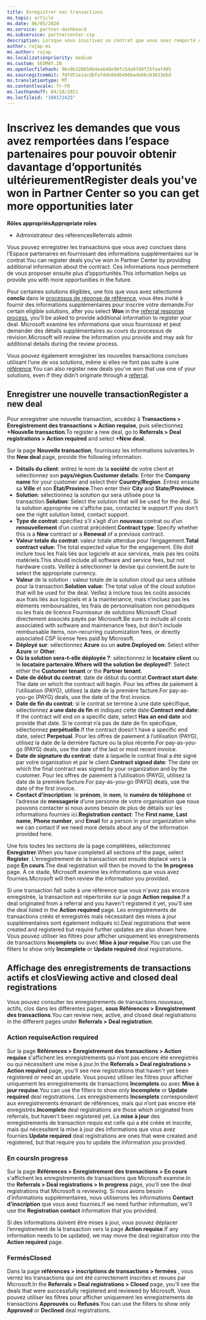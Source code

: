 ```yaml
---
title: Enregistrer vos transactions
ms.topic: article
ms.date: 06/05/2020
ms.service: partner-dashboard
ms.subservice: partnercenter-csp
description: Lorsque vous inscrivez un contrat que vous avez remporté dans l’espace partenaires, Microsoft vous offre plus d’opportunités à l’avenir.
author: rajap-ms
ms.author: rajap
ms.localizationpriority: medium
ms.custom: SEOMAY.20
ms.openlocfilehash: 96c0b320850b4ee648e98fc5da97d9f25faaf405
ms.sourcegitcommit: f8fd51e1acdbfafdde86d6490bade66c63033ebd
ms.translationtype: MT
ms.contentlocale: fr-FR
ms.lasthandoff: 04/28/2021
ms.locfileid: "108172425"
---
```

# <a name="register-deals-youve-won-in-partner-center-so-you-can-get-more-opportunities-later"></a><span data-ttu-id="be412-103">Inscrivez les demandes que vous avez remportées dans l’espace partenaires pour pouvoir obtenir davantage d’opportunités ultérieurement</span><span class="sxs-lookup"><span data-stu-id="be412-103">Register deals you've won in Partner Center so you can get more opportunities later</span></span>

<span data-ttu-id="be412-104">**Rôles appropriés**</span><span class="sxs-lookup"><span data-stu-id="be412-104">**Appropriate roles**</span></span>

- <span data-ttu-id="be412-105">Administrateur des références</span><span class="sxs-lookup"><span data-stu-id="be412-105">Referrals admin</span></span>

<span data-ttu-id="be412-106">Vous pouvez enregistrer les transactions que vous avez conclues dans l’Espace partenaires en fournissant des informations supplémentaires sur le contrat.</span><span class="sxs-lookup"><span data-stu-id="be412-106">You can register deals you've won in Partner Center by providing additional information about the contract.</span></span> <span data-ttu-id="be412-107">Ces informations nous permettent de vous proposer ensuite plus d’opportunités.</span><span class="sxs-lookup"><span data-stu-id="be412-107">This information helps us provide you with more opportunities in the future.</span></span>

<span data-ttu-id="be412-108">Pour certaines solutions éligibles, une fois que vous avez sélectionné **conclu** dans le [processus de réponse de référence](manage-leads.md), vous êtes invité à fournir des informations supplémentaires pour inscrire votre demande.</span><span class="sxs-lookup"><span data-stu-id="be412-108">For certain eligible solutions, after you select **Won** in the [referral response process](manage-leads.md), you'll be asked to provide additional information to register your deal.</span></span> <span data-ttu-id="be412-109">Microsoft examine les informations que vous fournissez et peut demander des détails supplémentaires au cours du processus de révision.</span><span class="sxs-lookup"><span data-stu-id="be412-109">Microsoft will review the information you provide and may ask for additional details during the review process.</span></span>

<span data-ttu-id="be412-110">Vous pouvez également enregistrer les nouvelles transactions conclues utilisant l’une de vos solutions, même si elles ne font pas suite à une [référence](referrals.md).</span><span class="sxs-lookup"><span data-stu-id="be412-110">You can also register new deals you've won that use one of your solutions, even if they didn't originate through a [referral](referrals.md).</span></span> 

## <a name="register-a-new-deal"></a><span data-ttu-id="be412-111">Enregistrer une nouvelle transaction</span><span class="sxs-lookup"><span data-stu-id="be412-111">Register a new deal</span></span>

<span data-ttu-id="be412-112">Pour enregistrer une nouvelle transaction, accédez à **Transactions > Enregistrement des transactions > Action requise**, puis sélectionnez **+Nouvelle transaction**.</span><span class="sxs-lookup"><span data-stu-id="be412-112">To register a new deal, go to **Referrals > Deal registrations > Action required** and select **+New deal**.</span></span>

<span data-ttu-id="be412-113">Sur la page **Nouvelle transaction**, fournissez les informations suivantes.</span><span class="sxs-lookup"><span data-stu-id="be412-113">In the **New deal** page, provide the following information.</span></span>

- <span data-ttu-id="be412-114">**Détails du client**: entrez le nom de la **société** de votre client et sélectionnez son **pays/région**.</span><span class="sxs-lookup"><span data-stu-id="be412-114">**Customer details**: Enter the **Company name** for your customer and select their **Country/Region**.</span></span> <span data-ttu-id="be412-115">Entrez ensuite sa **Ville** et son **État/Province**.</span><span class="sxs-lookup"><span data-stu-id="be412-115">Then enter their **City** and **State/Province**.</span></span>
- <span data-ttu-id="be412-116">**Solution**: sélectionnez la solution qui sera utilisée pour la transaction.</span><span class="sxs-lookup"><span data-stu-id="be412-116">**Solution**: Select the solution that will be used for the deal.</span></span> <span data-ttu-id="be412-117">Si la solution appropriée ne s'affiche pas, contactez le support.</span><span class="sxs-lookup"><span data-stu-id="be412-117">If you don't see the right solution listed, contact support.</span></span>
- <span data-ttu-id="be412-118">**Type de contrat**: spécifiez s’il s’agit d’un **nouveau** contrat ou d’un **renouvellement** d’un contrat précédent.</span><span class="sxs-lookup"><span data-stu-id="be412-118">**Contract type**: Specify whether this is a **New** contract or a **Renewal** of a previous contract.</span></span>
- <span data-ttu-id="be412-119">**Valeur totale du contrat**: valeur totale attendue pour l’engagement.</span><span class="sxs-lookup"><span data-stu-id="be412-119">**Total contract value**: The total expected value for the engagement.</span></span> <span data-ttu-id="be412-120">Elle doit inclure tous les frais liés aux logiciels et aux services, mais pas les coûts matériels.</span><span class="sxs-lookup"><span data-stu-id="be412-120">This should include all software and service fees, but not hardware costs.</span></span> <span data-ttu-id="be412-121">Veillez à sélectionner la devise qui convient.</span><span class="sxs-lookup"><span data-stu-id="be412-121">Be sure to select the appropriate currency.</span></span>
- <span data-ttu-id="be412-122">**Valeur** de la solution : valeur totale de la solution cloud qui sera utilisée pour la transaction.</span><span class="sxs-lookup"><span data-stu-id="be412-122">**Solution value**: The total value of the cloud solution that will be used for the deal.</span></span> <span data-ttu-id="be412-123">Veillez à inclure tous les coûts associés aux frais liés aux logiciels et à la maintenance, mais n’incluez pas les éléments remboursables, les frais de personnalisation non périodiques ou les frais de licence Fournisseur de solutions Microsoft Cloud directement associés payés par Microsoft.</span><span class="sxs-lookup"><span data-stu-id="be412-123">Be sure to include all costs associated with software and maintenance fees, but don't include reimbursable items, non-recurring customization fees, or directly associated CSP license fees paid by Microsoft.</span></span>
- <span data-ttu-id="be412-124">**Déployé sur**: sélectionnez **Azure** ou un **autre**.</span><span class="sxs-lookup"><span data-stu-id="be412-124">**Deployed on**: Select either **Azure** or **Other**.</span></span>
- <span data-ttu-id="be412-125">**Où la solution sera-t-elle déployée ?**: sélectionnez le **locataire client** ou le **locataire partenaire**.</span><span class="sxs-lookup"><span data-stu-id="be412-125">**Where will the solution be deployed?**: Select either the **Customer tenant** or the **Partner tenant**.</span></span>
- <span data-ttu-id="be412-126">**Date de début du contrat**: date de début du contrat.</span><span class="sxs-lookup"><span data-stu-id="be412-126">**Contract start date**: The date on which the contract will begin.</span></span> <span data-ttu-id="be412-127">Pour les offres de paiement à l’utilisation (PAYG), utilisez la date de la première facture.</span><span class="sxs-lookup"><span data-stu-id="be412-127">For pay-as-you-go (PAYG) deals, use the date of the first invoice.</span></span>
- <span data-ttu-id="be412-128">**Date de fin du contrat**: si le contrat se termine à une date spécifique, sélectionnez **a une date de fin** et indiquez cette date.</span><span class="sxs-lookup"><span data-stu-id="be412-128">**Contract end date**: If the contract will end on a specific date, select **Has an end date** and provide that date.</span></span> <span data-ttu-id="be412-129">Si le contrat n’a pas de date de fin spécifique, sélectionnez **perpétuelle**.</span><span class="sxs-lookup"><span data-stu-id="be412-129">If the contract doesn't have a specific end date, select **Perpetual**.</span></span> <span data-ttu-id="be412-130">Pour les offres de paiement à l’utilisation (PAYG), utilisez la date de la dernière facture ou la plus récente.</span><span class="sxs-lookup"><span data-stu-id="be412-130">For pay-as-you-go (PAYG) deals, use the date of the last or most recent invoice.</span></span>
- <span data-ttu-id="be412-131">**Date de signature du contrat**: date à laquelle le contrat final a été signé par votre organisation et par le client.</span><span class="sxs-lookup"><span data-stu-id="be412-131">**Contract signed date**: The date on which the final contract was signed by your organization and by the customer.</span></span> <span data-ttu-id="be412-132">Pour les offres de paiement à l’utilisation (PAYG), utilisez la date de la première facture.</span><span class="sxs-lookup"><span data-stu-id="be412-132">For pay-as-you-go (PAYG) deals, use the date of the first invoice.</span></span>
- <span data-ttu-id="be412-133">**Contact d’inscription**: le **prénom**, le **nom**, le **numéro de téléphone** et l’adresse de **messagerie** d’une personne de votre organisation que nous pouvons contacter si nous avons besoin de plus de détails sur les informations fournies ici.</span><span class="sxs-lookup"><span data-stu-id="be412-133">**Registration contact**: The **First name**, **Last name**, **Phone number**, and **Email** for a person in your organization who we can contact if we need more details about any of the information provided here.</span></span>

<span data-ttu-id="be412-134">Une fois toutes les sections de la page complétées, sélectionnez **Enregistrer**.</span><span class="sxs-lookup"><span data-stu-id="be412-134">When you have completed all sections of the page, select **Register**.</span></span> <span data-ttu-id="be412-135">L’enregistrement de la transaction est ensuite déplacé vers la page **En cours**.</span><span class="sxs-lookup"><span data-stu-id="be412-135">The deal registration will then be moved to the **In progress** page.</span></span> <span data-ttu-id="be412-136">À ce stade, Microsoft examine les informations que vous avez fournies.</span><span class="sxs-lookup"><span data-stu-id="be412-136">Microsoft will then review the information you provided.</span></span>

<span data-ttu-id="be412-137">Si une transaction fait suite à une référence que vous n'avez pas encore enregistrée, la transaction est répertoriée sur la page **Action requise**.</span><span class="sxs-lookup"><span data-stu-id="be412-137">If a deal originated from a referral and you haven't registered it yet, you'll see the deal listed in the **Action required** page.</span></span> <span data-ttu-id="be412-138">Les enregistrements de transactions créés et enregistrés mais nécessitant des mises à jour supplémentaires sont également indiqués ici.</span><span class="sxs-lookup"><span data-stu-id="be412-138">Deal registrations that were created and registered but require further updates are also shown here.</span></span> <span data-ttu-id="be412-139">Vous pouvez utiliser les filtres pour afficher uniquement les enregistrements de transactions **Incomplets** ou avec **Mise à jour requise**.</span><span class="sxs-lookup"><span data-stu-id="be412-139">You can use the filters to show only **Incomplete** or **Update required** deal registrations.</span></span>

## <a name="viewing-active-and-closed-deal-registrations"></a><span data-ttu-id="be412-140">Affichage des enregistrements de transactions actifs et clos</span><span class="sxs-lookup"><span data-stu-id="be412-140">Viewing active and closed deal registrations</span></span>

<span data-ttu-id="be412-141">Vous pouvez consulter les enregistrements de transactions nouveaux, actifs, clos dans les différentes pages, **sous Références > Enregistrement des transactions**.</span><span class="sxs-lookup"><span data-stu-id="be412-141">You can review new, active, and closed deal registrations in the different pages under **Referrals > Deal registration**.</span></span>

### <a name="action-required"></a><span data-ttu-id="be412-142">Action requise</span><span class="sxs-lookup"><span data-stu-id="be412-142">Action required</span></span>

<span data-ttu-id="be412-143">Sur la page **Références > Enregistrement des transactions > Action requise** s'affichent les enregistrements qui n’ont pas encore été enregistrés ou qui nécessitent une mise à jour.</span><span class="sxs-lookup"><span data-stu-id="be412-143">In the **Referrals > Deal registrations > Action required** page, you'll see new registrations that haven't yet been registered or need an update.</span></span> <span data-ttu-id="be412-144">Vous pouvez utiliser les filtres pour afficher uniquement les enregistrements de transactions **Incomplets** ou avec **Mise à jour requise**.</span><span class="sxs-lookup"><span data-stu-id="be412-144">You can use the filters to show only **Incomplete** or **Update required** deal registrations.</span></span> <span data-ttu-id="be412-145">Les enregistrements **Incomplets** correspondent aux enregistrements émanant de références, mais qui n’ont pas encore été enregistrés.</span><span class="sxs-lookup"><span data-stu-id="be412-145">**Incomplete** deal registrations are those which originated from referrals, but haven't been registered yet.</span></span> <span data-ttu-id="be412-146">La **mise à jour** des enregistrements de transaction requis est celle qui a été créée et inscrite, mais qui nécessitent la mise à jour des informations que vous avez fournies.</span><span class="sxs-lookup"><span data-stu-id="be412-146">**Update required** deal registrations are ones that were created and registered, but that require you to update the information you provided.</span></span>

### <a name="in-progress"></a><span data-ttu-id="be412-147">En cours</span><span class="sxs-lookup"><span data-stu-id="be412-147">In progress</span></span>

<span data-ttu-id="be412-148">Sur la page **Références > Enregistrement des transactions > En cours** s'affichent les enregistrements de transactions que Microsoft examine.</span><span class="sxs-lookup"><span data-stu-id="be412-148">In the **Referrals > Deal registrations > In progress** page, you'll see the deal registrations that Microsoft is reviewing.</span></span> <span data-ttu-id="be412-149">Si nous avons besoin d’informations supplémentaires, nous utiliserons les informations **Contact d'inscription** que vous avez fournies.</span><span class="sxs-lookup"><span data-stu-id="be412-149">If we need further information, we'll use the **Registration contact** information that you provided.</span></span>

<span data-ttu-id="be412-150">Si des informations doivent être mises à jour, vous pouvez déplacer l’enregistrement de la transaction vers la page **Action requise**.</span><span class="sxs-lookup"><span data-stu-id="be412-150">If any information needs to be updated, we may move the deal registration into the **Action required** page.</span></span>

### <a name="closed"></a><span data-ttu-id="be412-151">Fermés</span><span class="sxs-lookup"><span data-stu-id="be412-151">Closed</span></span>

<span data-ttu-id="be412-152">Dans la page **références > inscriptions de transactions > fermées** , vous verrez les transactions qui ont été correctement inscrites et revues par Microsoft.</span><span class="sxs-lookup"><span data-stu-id="be412-152">In the **Referrals > Deal registrations > Closed** page, you'll see the deals that were successfully registered and reviewed by Microsoft.</span></span> <span data-ttu-id="be412-153">Vous pouvez utiliser les filtres pour afficher uniquement les enregistrements de transactions **Approuvés** ou **Refusés**.</span><span class="sxs-lookup"><span data-stu-id="be412-153">You can use the filters to show only **Approved** or **Declined** deal registrations.</span></span>
